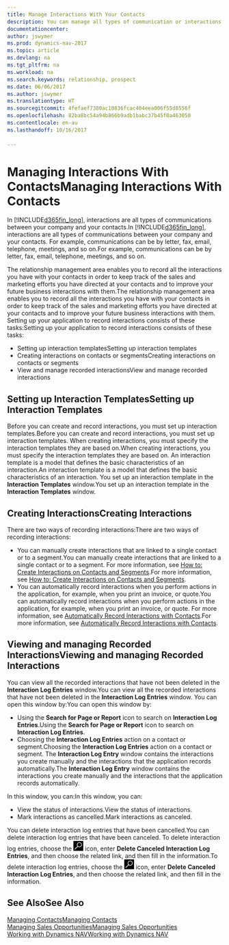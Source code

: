```yaml
---
title: Manage Interactions With Your Contacts
description: You can manage all types of communication or interactions between your company and your contacts, for example, letters, phone calls, meetings, and so on.
documentationcenter: 
author: jswymer
ms.prod: dynamics-nav-2017
ms.topic: article
ms.devlang: na
ms.tgt_pltfrm: na
ms.workload: na
ms.search.keywords: relationship, prospect
ms.date: 06/06/2017
ms.author: jswymer
ms.translationtype: HT
ms.sourcegitcommit: 4fefaef7380ac10836fcac404eea006f55d8556f
ms.openlocfilehash: 82ba8bc54a94b866b9adb1babc37b45f0a463050
ms.contentlocale: en-au
ms.lasthandoff: 10/16/2017

---
```

# <a name="managing-interactions-with-contacts"></a><span data-ttu-id="d2d68-103">Managing Interactions With Contacts</span><span class="sxs-lookup"><span data-stu-id="d2d68-103">Managing Interactions With Contacts</span></span>
<span data-ttu-id="d2d68-104">In [!INCLUDE[d365fin_long](includes/d365fin_long_md.md)], interactions are all types of communications between your company and your contacts.</span><span class="sxs-lookup"><span data-stu-id="d2d68-104">In [!INCLUDE[d365fin_long](includes/d365fin_long_md.md)], interactions are all types of communications between your company and your contacts.</span></span> <span data-ttu-id="d2d68-105">For example, communications can be by letter, fax, email, telephone, meetings, and so on.</span><span class="sxs-lookup"><span data-stu-id="d2d68-105">For example, communications can be by letter, fax, email, telephone, meetings, and so on.</span></span>

<span data-ttu-id="d2d68-106">The relationship management area enables you to record all the interactions you have with your contacts in order to keep track of the sales and marketing efforts you have directed at your contacts and to improve your future business interactions with them.</span><span class="sxs-lookup"><span data-stu-id="d2d68-106">The relationship management area enables you to record all the interactions you have with your contacts in order to keep track of the sales and marketing efforts you have directed at your contacts and to improve your future business interactions with them.</span></span> <span data-ttu-id="d2d68-107">Setting up your application to record interactions consists of these tasks:</span><span class="sxs-lookup"><span data-stu-id="d2d68-107">Setting up your application to record interactions consists of these tasks:</span></span>

* <span data-ttu-id="d2d68-108">Setting up interaction templates</span><span class="sxs-lookup"><span data-stu-id="d2d68-108">Setting up interaction templates</span></span>  
* <span data-ttu-id="d2d68-109">Creating interactions on contacts or segments</span><span class="sxs-lookup"><span data-stu-id="d2d68-109">Creating interactions on contacts or segments</span></span>  
* <span data-ttu-id="d2d68-110">View and manage recorded interactions</span><span class="sxs-lookup"><span data-stu-id="d2d68-110">View and manage recorded interactions</span></span>  

##  <a name="setting-up-interaction-templates"></a><span data-ttu-id="d2d68-111">Setting up Interaction Templates</span><span class="sxs-lookup"><span data-stu-id="d2d68-111">Setting up Interaction Templates</span></span>
<span data-ttu-id="d2d68-112">Before you can create and record interactions, you must set up interaction templates.</span><span class="sxs-lookup"><span data-stu-id="d2d68-112">Before you can create and record interactions, you must set up interaction templates.</span></span> <span data-ttu-id="d2d68-113">When creating interactions, you must specify the interaction templates they are based on.</span><span class="sxs-lookup"><span data-stu-id="d2d68-113">When creating interactions, you must specify the interaction templates they are based on.</span></span> <span data-ttu-id="d2d68-114">An interaction template is a model that defines the basic characteristics of an interaction.</span><span class="sxs-lookup"><span data-stu-id="d2d68-114">An interaction template is a model that defines the basic characteristics of an interaction.</span></span>
<span data-ttu-id="d2d68-115">You set up an interaction template in the **Interaction Templates** window.</span><span class="sxs-lookup"><span data-stu-id="d2d68-115">You set up an interaction template in the **Interaction Templates** window.</span></span>  

## <a name="creating-interactions"></a><span data-ttu-id="d2d68-116">Creating Interactions</span><span class="sxs-lookup"><span data-stu-id="d2d68-116">Creating Interactions</span></span>
<span data-ttu-id="d2d68-117">There are two ways of recording interactions:</span><span class="sxs-lookup"><span data-stu-id="d2d68-117">There are two ways of recording interactions:</span></span>

* <span data-ttu-id="d2d68-118">You can manually create interactions that are linked to a single contact or to a segment.</span><span class="sxs-lookup"><span data-stu-id="d2d68-118">You can manually create interactions that are linked to a single contact or to a segment.</span></span> <span data-ttu-id="d2d68-119">For more information, see [How to: Create Interactions on Contacts and Segments](marketing-how-create-interactions.md).</span><span class="sxs-lookup"><span data-stu-id="d2d68-119">For more information, see [How to: Create Interactions on Contacts and Segments](marketing-how-create-interactions.md).</span></span>  
* <span data-ttu-id="d2d68-120">You can automatically record interactions when you perform actions in the application, for example, when you print an invoice, or quote.</span><span class="sxs-lookup"><span data-stu-id="d2d68-120">You can automatically record interactions when you perform actions in the application, for example, when you print an invoice, or quote.</span></span> <span data-ttu-id="d2d68-121">For more information, see [Automatically Record Interactions with Contacts](marketing-auto-record-interactions.md).</span><span class="sxs-lookup"><span data-stu-id="d2d68-121">For more information, see [Automatically Record Interactions with Contacts](marketing-auto-record-interactions.md).</span></span>

## <a name="viewing-and-managing-recorded-interactions"></a><span data-ttu-id="d2d68-122">Viewing and managing Recorded Interactions</span><span class="sxs-lookup"><span data-stu-id="d2d68-122">Viewing and managing Recorded Interactions</span></span>
<span data-ttu-id="d2d68-123">You can view all the recorded interactions that have not been deleted in the **Interaction Log Entries** window.</span><span class="sxs-lookup"><span data-stu-id="d2d68-123">You can view all the recorded interactions that have not been deleted in the **Interaction Log Entries** window.</span></span> <span data-ttu-id="d2d68-124">You can open this window by:</span><span class="sxs-lookup"><span data-stu-id="d2d68-124">You can open this window by:</span></span>

* <span data-ttu-id="d2d68-125">Using the **Search for Page or Report** icon to search on **Interaction Log Entries**.</span><span class="sxs-lookup"><span data-stu-id="d2d68-125">Using the **Search for Page or Report** icon to search on **Interaction Log Entries**.</span></span>
* <span data-ttu-id="d2d68-126">Choosing the **Interaction Log Entries** action on a contact or segment.</span><span class="sxs-lookup"><span data-stu-id="d2d68-126">Choosing the **Interaction Log Entries** action on a contact or segment.</span></span>
  <span data-ttu-id="d2d68-127">The **Interaction Log Entry** window contains the interactions you create manually and the interactions that the application records automatically.</span><span class="sxs-lookup"><span data-stu-id="d2d68-127">The **Interaction Log Entry** window contains the interactions you create manually and the interactions that the application records automatically.</span></span>

<span data-ttu-id="d2d68-128">In this window, you can:</span><span class="sxs-lookup"><span data-stu-id="d2d68-128">In this window, you can:</span></span>

* <span data-ttu-id="d2d68-129">View the status of interactions.</span><span class="sxs-lookup"><span data-stu-id="d2d68-129">View the status of interactions.</span></span>
* <span data-ttu-id="d2d68-130">Mark interactions as cancelled.</span><span class="sxs-lookup"><span data-stu-id="d2d68-130">Mark interactions as canceled.</span></span>

<span data-ttu-id="d2d68-131">You can delete interaction log entries that have been cancelled.</span><span class="sxs-lookup"><span data-stu-id="d2d68-131">You can delete interaction log entries that have been canceled.</span></span> <span data-ttu-id="d2d68-132">To delete interaction log entries, choose the ![Search for Page or Report](media/ui-search/search_small.png "Search for Page or Report icon") icon, enter **Delete Canceled Interaction Log Entries**, and then choose the related link, and then fill in the information.</span><span class="sxs-lookup"><span data-stu-id="d2d68-132">To delete interaction log entries, choose the ![Search for Page or Report](media/ui-search/search_small.png "Search for Page or Report icon") icon, enter **Delete Canceled Interaction Log Entries**, and then choose the related link, and then fill in the information.</span></span>

## <a name="see-also"></a><span data-ttu-id="d2d68-133">See Also</span><span class="sxs-lookup"><span data-stu-id="d2d68-133">See Also</span></span>
[<span data-ttu-id="d2d68-134">Managing Contacts</span><span class="sxs-lookup"><span data-stu-id="d2d68-134">Managing Contacts</span></span>](marketing-contacts.md)  
[<span data-ttu-id="d2d68-135">Managing Sales Opportunities</span><span class="sxs-lookup"><span data-stu-id="d2d68-135">Managing Sales Opportunities</span></span>](marketing-manage-sales-opportunities.md)  
[<span data-ttu-id="d2d68-136">Working with Dynamics NAV</span><span class="sxs-lookup"><span data-stu-id="d2d68-136">Working with Dynamics NAV</span></span>](ui-work-product.md)  


